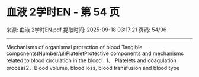 # 血液 2学时EN - 第 54 页

来源: 血液 2学时EN.pdf
提取时间: 2025-09-18 03:17:21
页码: 54/96

---

Mechanisms of organismal protection of blood
Tangible components(Number/µl)PlateletProtective components and mechanisms related to blood circulation in the blood : 1、 Platelets and coagulation process2、Blood volume, blood loss, blood transfusion and blood type